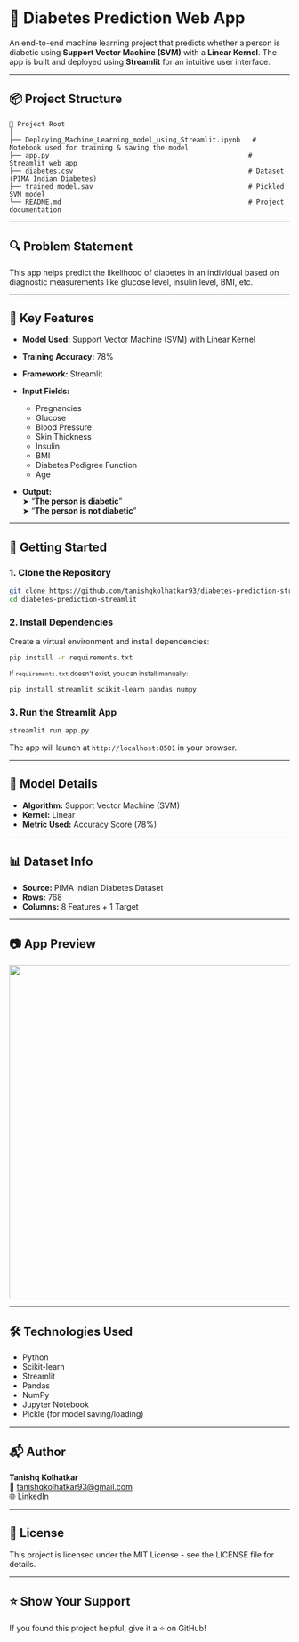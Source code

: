 # 🧠 Diabetes Prediction Web App

An end-to-end machine learning project that predicts whether a person is diabetic using **Support Vector Machine (SVM)** with a **Linear Kernel**. The app is built and deployed using **Streamlit** for an intuitive user interface.

---

## 📦 Project Structure

```
📁 Project Root
│
├── Deploying_Machine_Learning_model_using_Streamlit.ipynb   # Notebook used for training & saving the model
├── app.py                                                  # Streamlit web app
├── diabetes.csv                                            # Dataset (PIMA Indian Diabetes)
├── trained_model.sav                                       # Pickled SVM model
└── README.md                                               # Project documentation
```

---

## 🔍 Problem Statement

This app helps predict the likelihood of diabetes in an individual based on diagnostic measurements like glucose level, insulin level, BMI, etc.

---

## 🎯 Key Features

- **Model Used:** Support Vector Machine (SVM) with Linear Kernel
- **Training Accuracy:** 78%
- **Framework:** Streamlit
- **Input Fields:**
  - Pregnancies
  - Glucose
  - Blood Pressure
  - Skin Thickness
  - Insulin
  - BMI
  - Diabetes Pedigree Function
  - Age

- **Output:**  
  ➤ “**The person is diabetic**”  
  ➤ “**The person is not diabetic**”

---

## 🚀 Getting Started

### 1. Clone the Repository

```bash
git clone https://github.com/tanishqkolhatkar93/diabetes-prediction-streamlit.git
cd diabetes-prediction-streamlit
```

### 2. Install Dependencies

Create a virtual environment and install dependencies:

```bash
pip install -r requirements.txt
```

<sub>If `requirements.txt` doesn't exist, you can install manually:</sub>

```bash
pip install streamlit scikit-learn pandas numpy
```

### 3. Run the Streamlit App

```bash
streamlit run app.py
```

The app will launch at `http://localhost:8501` in your browser.

---

## 🧠 Model Details

- **Algorithm:** Support Vector Machine (SVM)
- **Kernel:** Linear
- **Metric Used:** Accuracy Score (78%)

---

## 📊 Dataset Info

- **Source:** PIMA Indian Diabetes Dataset
- **Rows:** 768
- **Columns:** 8 Features + 1 Target

---

## 📷 App Preview

> <p align="center">
  <img src="Screenshot 2025-06-05 212454.pn" width="600"/>
</p>



---

## 🛠 Technologies Used

- Python
- Scikit-learn
- Streamlit
- Pandas
- NumPy
- Jupyter Notebook
- Pickle (for model saving/loading)

---

## 📬 Author

**Tanishq Kolhatkar**  
📧 tanishqkolhatkar93@gmail.com  
🌐 [LinkedIn](https://www.linkedin.com/in/tanishq93/) 

---

## 📃 License

This project is licensed under the MIT License - see the LICENSE file for details.

---

## ⭐️ Show Your Support

If you found this project helpful, give it a ⭐ on GitHub!
